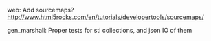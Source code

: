 
web: Add sourcemaps?   http://www.html5rocks.com/en/tutorials/developertools/sourcemaps/

gen_marshall: Proper tests for stl collections, and json IO of them


